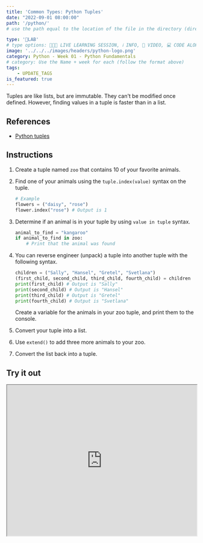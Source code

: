 ```yaml
---
title: 'Common Types: Python Tuples'
date: "2022-09-01 08:00:00"
path: '/python/'
# use the path equal to the location of the file in the directory (directory structure)

type: '🥼LAB'
# type options: 👩🏽‍🏫 LIVE LEARNING SESSION, ℹ️ INFO, 🎥 VIDEO, 💻 CODE ALONG, 🥼LAB, ↩️ REVIEW/NOTES, 👥 GROUP LEARNING, 👷🏼‍♂️ GROUP PROJECT, 🧠 ASSESSMENT, 📝 ASSIGNMENT
image: '../../../images/headers/python-logo.png'
category: Python - Week 01 - Python Fundamentals
# category: Use the Name + week for each (follow the format above)
tags:
    - UPDATE_TAGS
is_featured: true
---
```


Tuples are like lists, but are immutable. They can't be modified once defined. However, finding values in a tuple is faster than in a list.

## References

* [Python tuples](https://docs.python.org/3/tutorial/datastructures.html#tuples-and-sequences)

## Instructions

1. Create a tuple named `zoo` that contains 10 of your favorite animals.
1. Find one of your animals using the `tuple.index(value)` syntax on the tuple.

    ```py
    # Example
    flowers = ("daisy", "rose")
    flower.index("rose") # Output is 1
    ```

1. Determine if an animal is in your tuple by using `value in tuple` syntax.

    ```py
    animal_to_find = "kangaroo"
    if animal_to_find in zoo:
        # Print that the animal was found
    ```

1. You can reverse engineer (unpack) a tuple into another tuple with the following syntax.

    ```py
    children = ("Sally", "Hansel", "Gretel", "Svetlana")
    (first_child, second_child, third_child, fourth_child) = children
    print(first_child) # Output is "Sally"
    print(second_child) # Output is "Hansel"
    print(third_child) # Output is "Gretel"
    print(fourth_child) # Output is "Svetlana"
    ```

    Create a variable for the animals in your zoo tuple, and print them to the console.
1. Convert your tuple into a list.
1. Use `extend()` to add three more animals to your zoo.
1. Convert the list back into a tuple.

## Try it out
<iframe src="https://replit.com/@callmedrt/Common-Types-Python-Tuplesembed=true" width="100%" height="400"></iframe>
